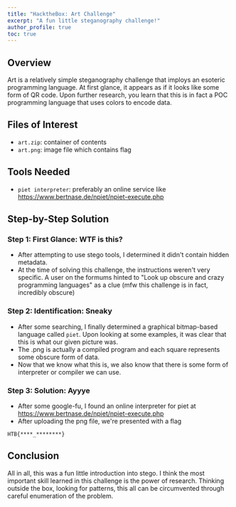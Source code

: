 ```yaml
---
title: "HacktheBox: Art Challenge"
excerpt: "A fun little steganography challenge!"
author_profile: true
toc: true
---
```



## Overview

Art is a relatively simple steganography challenge that imploys an esoteric programming language. At first glance, it appears as if it looks like some form of QR code. Upon further research, you learn that this is in fact a POC programming language that uses colors to encode data. 

## Files of Interest

- `art.zip`: container of contents
- `art.png`: image file which contains flag

## Tools Needed

- `piet interpreter`: preferably an online service like https://www.bertnase.de/npiet/npiet-execute.php 

## Step-by-Step Solution 


### Step 1: First Glance: WTF is this?

- After attempting to use stego tools, I determined it didn't contain hidden metadata.
- At the time of solving this challenge, the instructions weren't very specific. A user on the formums hinted to "Look up obscure and crazy programming languages" as a clue (mfw this challenge is in fact, incredibly obscure)

### Step 2: Identification: Sneaky

- After some searching, I finally determined a graphical bitmap-based language called `piet`. Upon looking at some examples, it was clear that this is what our given picture was.
- The .png is actually a compiled program and each square represents some obscure form of data.
- Now that we know what this is, we also know that there is some form of interpreter or compiler we can use. 

### Step 3: Solution: Ayyye

- After some google-fu, I found an online interpreter for piet at https://www.bertnase.de/npiet/npiet-execute.php 
- After uploading the png file, we're presented with a flag

```
HTB{****_********}
```

## Conclusion
All in all, this was a fun little introduction into stego. I think the most important skill learned in this challenge is the power of research. Thinking outside the box, looking for patterns, this all can be circumvented through careful enumeration of the problem.
